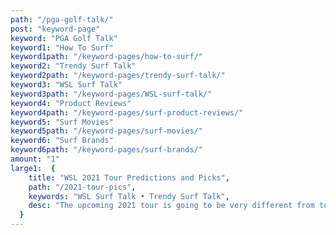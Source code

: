 ```yaml
---
path: "/pga-golf-talk/"
post: "keyword-page"
keyword: "PGA Golf Talk"
keyword1: "How To Surf"
keyword1path: "/keyword-pages/how-to-surf/"
keyword2: "Trendy Surf Talk"
keyword2path: "/keyword-pages/trendy-surf-talk/"
keyword3: "WSL Surf Talk"
keyword3path: "/keyword-pages/WSL-surf-talk/"
keyword4: "Product Reviews"
keyword4path: "/keyword-pages/surf-product-reviews/"
keyword5: "Surf Movies"
keyword5path: "/keyword-pages/surf-movies/"
keyword6: "Surf Brands"
keyword6path: "/keyword-pages/surf-brands/"
amount: "1"
large1:  {
    title: "WSL 2021 Tour Predictions and Picks",
    path: "/2021-tour-pics",
    keywords: "WSL Surf Talk • Trendy Surf Talk",
    desc: "The upcoming 2021 tour is going to be very different from tours in the past, read this article to read about how it is going to be similar and how its going to be differnt. Also read who some of our picks are to win it!"
  }
---
```

